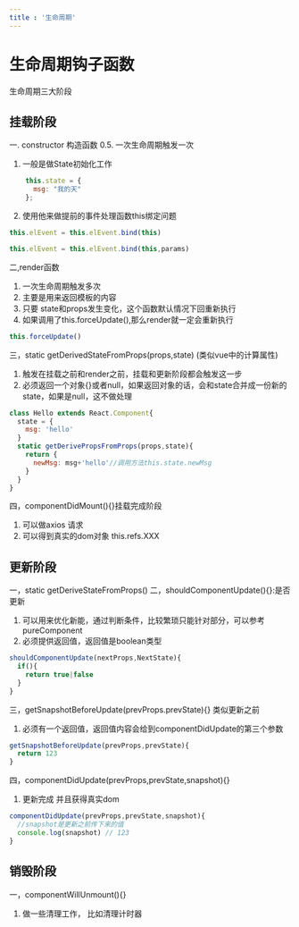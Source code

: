 ```yaml
---
title : '生命周期'
---
```

<h1>生命周期钩子函数</h1>

<p>生命周期三大阶段</p>

## 挂载阶段

一. constructor  构造函数
0.5. 一次生命周期触发一次
1. 一般是做State初始化工作
```js
    this.state = {
      msg: "我的天"
    };
```
2. 使用他来做提前的事件处理函数this绑定问题
```js
this.elEvent = this.elEvent.bind(this)

this.elEvent = this.elEvent.bind(this,params)
```
二,render函数
1. 一次生命周期触发多次
2. 主要是用来返回模板的内容
3. 只要 state和props发生变化，这个函数默认情况下回重新执行
4. 如果调用了this.forceUpdate(),那么render就一定会重新执行 
```js
this.forceUpdate()
```
三，static getDerivedStateFromProps(props,state) (类似vue中的计算属性)
1. 触发在挂载之前和render之前，挂载和更新阶段都会触发这一步
2. 必须返回一个对象{}或者null，如果返回对象的话，会和state合并成一份新的state，如果是null，这不做处理
```js
class Hello extends React.Component{
  state = {
    msg: 'hello'
  }
  static getDerivePropsFromProps(props,state){
    return {
      newMsg: msg+'hello'//调用方法this.state.newMsg
    }
  }
}
```
四，componentDidMount(){}挂载完成阶段
1. 可以做axios 请求
2. 可以得到真实的dom对象 this.refs.XXX
<!-- <h2>更新阶段</h2> -->
## 更新阶段
一，static getDeriveStateFromProps()
二，shouldComponentUpdate(){}:是否更新

1. 可以用来优化新能，通过判断条件，比较繁琐只能针对部分，可以参考pureComponent
2. 必须提供返回值，返回值是boolean类型
```js
shouldComponentUpdate(nextProps,NextState){
  if(){
    return true|false
  }
}
```
三，getSnapshotBeforeUpdate(prevProps.prevState){} 类似更新之前
1. 必须有一个返回值，返回值内容会给到componentDidUpdate的第三个参数
```js
getSnapshotBeforeUpdate(prevProps,prevState){
  return 123
}
```
四，componentDidUpdate(prevProps,prevState,snapshot){}
1. 更新完成  并且获得真实dom 
```js
componentDidUpdate(prevProps,prevState,snapshot){
  //snapshot是更新之前传下来的值
  console.log(snapshot) // 123
}
```
<!-- <h2>销毁阶段</h2> -->
## 销毁阶段
一，componentWillUnmount(){} 

1. 做一些清理工作， 比如清理计时器













<style>
h3{
  font-size:18px;
}
.theme-default-content{
  font-size:18px;
}
</style>